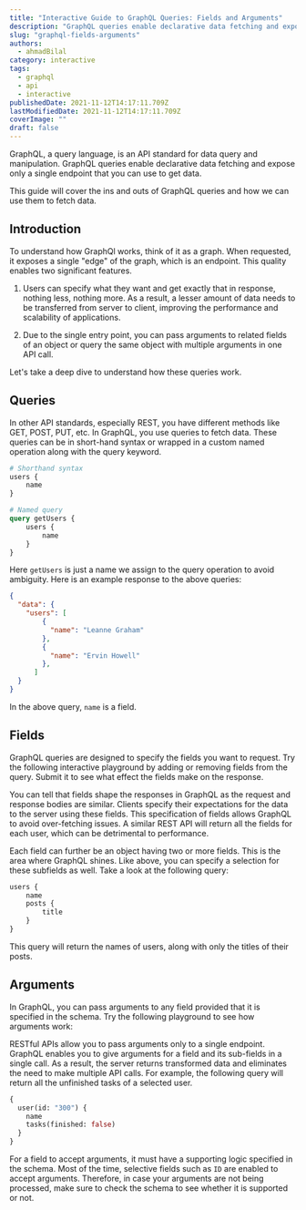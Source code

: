 ```yaml
---
title: "Interactive Guide to GraphQL Queries: Fields and Arguments"
description: "GraphQL queries enable declarative data fetching and expose only a single endpoint that you can use to get data."
slug: "graphql-fields-arguments"
authors:
  - ahmadBilal
category: interactive
tags:
  - graphql
  - api
  - interactive
publishedDate: 2021-11-12T14:17:11.709Z
lastModifiedDate: 2021-11-12T14:17:11.709Z
coverImage: ""
draft: false
---
```


<Lead>
    GraphQL, a query language, is an API standard for data query and manipulation. GraphQL queries enable declarative data fetching and expose only a single endpoint that you can use to get data.
</Lead>

This guide will cover the ins and outs of GraphQL queries and how we can use them to fetch data.

## Introduction

To understand how GraphQl works, think of it as a graph. When requested, it exposes a single "edge" of the graph, which is an endpoint. This quality enables two significant features.

1. Users can specify what they want and get exactly that in response, nothing less, nothing more. As a result, a lesser amount of data needs to be transferred from server to client, improving the performance and scalability of applications.

2. Due to the single entry point, you can pass arguments to related fields of an object or query the same object with multiple arguments in one API call.

Let's take a deep dive to understand how these queries work.

## Queries

In other API standards, especially REST, you have different methods like GET, POST, PUT, etc. In GraphQL, you use queries to fetch data. These queries can be in short-hand syntax or wrapped in a custom named operation along with the query keyword.

```graphql
# Shorthand syntax
users {
    name
}

# Named query
query getUsers {
    users {
        name
    }
}
```

Here `getUsers` is just a name we assign to the query operation to avoid ambiguity. Here is an example response to the above queries:

```json
{
  "data": {
    "users": [
        {
          "name": "Leanne Graham"
        },
        {
          "name": "Ervin Howell"
        },
      ]
  }
}
```

In the above query, `name` is a field.

## Fields

GraphQL queries are designed to specify the fields you want to request. Try the following interactive playground by adding or removing fields from the query. Submit it to see what effect the fields make on the response.

<GraphQLClient type="fields" />

You can tell that fields shape the responses in GraphQL as the request and response bodies are similar. Clients specify their expectations for the data to the server using these fields. This specification of fields allows GraphQL to avoid over-fetching issues. A similar REST API will return all the fields for each user, which can be detrimental to performance.

Each field can further be an object having two or more fields. This is the area where GraphQL shines. Like above, you can specify a selection for these subfields as well. Take a look at the following query:

```graphql
users {
    name
    posts {
        title
    }
}
```

This query will return the names of users, along with only the titles of their posts.

## Arguments

In GraphQL, you can pass arguments to any field provided that it is specified in the schema. Try the following playground to see how arguments work:

<GraphQLClient type="arguments" />

RESTful APIs allow you to pass arguments only to a single endpoint. GraphQL enables you to give arguments for a field and its sub-fields in a single call. As a result, the server returns transformed data and eliminates the need to make multiple API calls. For example, the following query will return all the unfinished tasks of a selected user.

```graphql
{
  user(id: "300") {
    name
    tasks(finished: false)
  }
}
```

For a field to accept arguments, it must have a supporting logic specified in the schema. Most of the time, selective fields such as `ID` are enabled to accept arguments. Therefore, in case your arguments are not being processed, make sure to check the schema to see whether it is supported or not.
